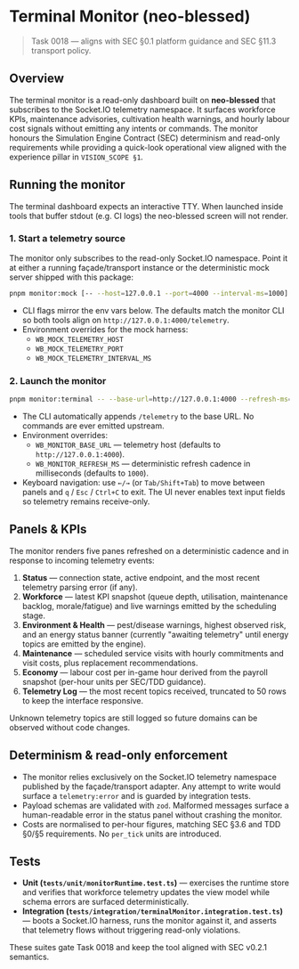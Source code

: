 # Terminal Monitor (neo-blessed)

> Task 0018 — aligns with SEC §0.1 platform guidance and SEC §11.3 transport policy.

## Overview

The terminal monitor is a read-only dashboard built on **neo-blessed** that
subscribes to the Socket.IO telemetry namespace. It surfaces workforce KPIs,
maintenance advisories, cultivation health warnings, and hourly labour cost
signals without emitting any intents or commands. The monitor honours the
Simulation Engine Contract (SEC) determinism and read-only requirements while
providing a quick-look operational view aligned with the experience pillar in
`VISION_SCOPE §1`.

## Running the monitor

The terminal dashboard expects an interactive TTY. When launched inside tools
that buffer stdout (e.g. CI logs) the neo-blessed screen will not render.

### 1. Start a telemetry source

The monitor only subscribes to the read-only Socket.IO namespace. Point it at
either a running façade/transport instance or the deterministic mock server
shipped with this package:

```bash
pnpm monitor:mock [-- --host=127.0.0.1 --port=4000 --interval-ms=1000]
```

- CLI flags mirror the env vars below. The defaults match the monitor CLI so
  both tools align on `http://127.0.0.1:4000/telemetry`.
- Environment overrides for the mock harness:
  - `WB_MOCK_TELEMETRY_HOST`
  - `WB_MOCK_TELEMETRY_PORT`
  - `WB_MOCK_TELEMETRY_INTERVAL_MS`

### 2. Launch the monitor

```bash
pnpm monitor:terminal -- --base-url=http://127.0.0.1:4000 --refresh-ms=1000
```

- The CLI automatically appends `/telemetry` to the base URL. No commands are
  ever emitted upstream.
- Environment overrides:
  - `WB_MONITOR_BASE_URL` — telemetry host (defaults to
    `http://127.0.0.1:4000`).
  - `WB_MONITOR_REFRESH_MS` — deterministic refresh cadence in milliseconds
    (defaults to `1000`).
- Keyboard navigation: use `←/→` (or `Tab/Shift+Tab`) to move between panels and
  `q` / `Esc` / `Ctrl+C` to exit. The UI never enables text input fields so
  telemetry remains receive-only.

## Panels & KPIs

The monitor renders five panes refreshed on a deterministic cadence and in
response to incoming telemetry events:

1. **Status** — connection state, active endpoint, and the most recent telemetry
   parsing error (if any).
2. **Workforce** — latest KPI snapshot (queue depth, utilisation, maintenance
   backlog, morale/fatigue) and live warnings emitted by the scheduling stage.
3. **Environment & Health** — pest/disease warnings, highest observed risk, and
   an energy status banner (currently "awaiting telemetry" until energy topics
   are emitted by the engine).
4. **Maintenance** — scheduled service visits with hourly commitments and visit
   costs, plus replacement recommendations.
5. **Economy** — labour cost per in-game hour derived from the payroll snapshot
   (per-hour units per SEC/TDD guidance).
6. **Telemetry Log** — the most recent topics received, truncated to 50 rows to
   keep the interface responsive.

Unknown telemetry topics are still logged so future domains can be observed
without code changes.

## Determinism & read-only enforcement

- The monitor relies exclusively on the Socket.IO telemetry namespace published
  by the façade/transport adapter. Any attempt to write would surface a
  `telemetry:error` and is guarded by integration tests.
- Payload schemas are validated with `zod`. Malformed messages surface a
  human-readable error in the status panel without crashing the monitor.
- Costs are normalised to per-hour figures, matching SEC §3.6 and TDD §0/§5
  requirements. No `per_tick` units are introduced.

## Tests

- **Unit (`tests/unit/monitorRuntime.test.ts`)** — exercises the runtime store
  and verifies that workforce telemetry updates the view model while schema
  errors are surfaced deterministically.
- **Integration (`tests/integration/terminalMonitor.integration.test.ts`)** —
  boots a Socket.IO harness, runs the monitor against it, and asserts that
  telemetry flows without triggering read-only violations.

These suites gate Task 0018 and keep the tool aligned with SEC v0.2.1 semantics.
